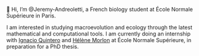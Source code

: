 👋 Hi, I’m @Jeremy-Andreoletti, a French biology student at École Normale Supérieure in Paris.

I am interested in studying macroevolution and ecology through the latest mathematical and computational tools. 
I am currently doing an internship with [Ignacio Quintero](https://github.com/ignacioq) and [Hélène Morlon](https://www.phyloeco.bio.ens.psl.eu/index.html) at École Normale Supérieure, in preparation for a PhD thesis.
